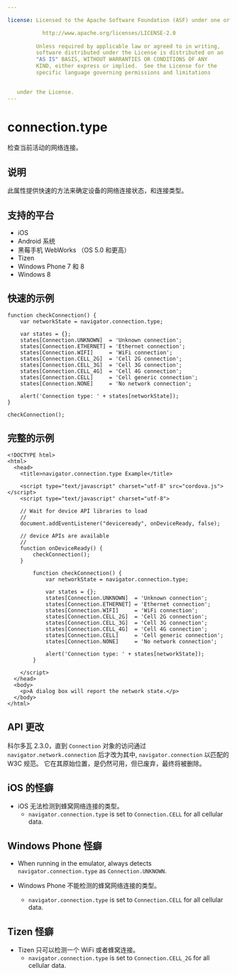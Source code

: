 ```yaml
---

license: Licensed to the Apache Software Foundation (ASF) under one or more contributor license agreements. See the NOTICE file distributed with this work for additional information regarding copyright ownership. The ASF licenses this file to you under the Apache License, Version 2.0 (the "License"); you may not use this file except in compliance with the License. You may obtain a copy of the License at

           http://www.apache.org/licenses/LICENSE-2.0
    
         Unless required by applicable law or agreed to in writing,
         software distributed under the License is distributed on an
         "AS IS" BASIS, WITHOUT WARRANTIES OR CONDITIONS OF ANY
         KIND, either express or implied.  See the License for the
         specific language governing permissions and limitations
    

   under the License.
---
```


# connection.type

检查当前活动的网络连接。

## 说明

此属性提供快速的方法来确定设备的网络连接状态，和连接类型。

## 支持的平台

*   iOS
*   Android 系统
*   黑莓手机 WebWorks （OS 5.0 和更高）
*   Tizen
*   Windows Phone 7 和 8
*   Windows 8

## 快速的示例

    function checkConnection() {
        var networkState = navigator.connection.type;
    
        var states = {};
        states[Connection.UNKNOWN]  = 'Unknown connection';
        states[Connection.ETHERNET] = 'Ethernet connection';
        states[Connection.WIFI]     = 'WiFi connection';
        states[Connection.CELL_2G]  = 'Cell 2G connection';
        states[Connection.CELL_3G]  = 'Cell 3G connection';
        states[Connection.CELL_4G]  = 'Cell 4G connection';
        states[Connection.CELL]     = 'Cell generic connection';
        states[Connection.NONE]     = 'No network connection';
    
        alert('Connection type: ' + states[networkState]);
    }
    
    checkConnection();
    

## 完整的示例

    <!DOCTYPE html>
    <html>
      <head>
        <title>navigator.connection.type Example</title>
    
        <script type="text/javascript" charset="utf-8" src="cordova.js"></script>
        <script type="text/javascript" charset="utf-8">
    
        // Wait for device API libraries to load
        //
        document.addEventListener("deviceready", onDeviceReady, false);
    
        // device APIs are available
        //
        function onDeviceReady() {
            checkConnection();
        }
    
            function checkConnection() {
                var networkState = navigator.connection.type;
    
                var states = {};
                states[Connection.UNKNOWN]  = 'Unknown connection';
                states[Connection.ETHERNET] = 'Ethernet connection';
                states[Connection.WIFI]     = 'WiFi connection';
                states[Connection.CELL_2G]  = 'Cell 2G connection';
                states[Connection.CELL_3G]  = 'Cell 3G connection';
                states[Connection.CELL_4G]  = 'Cell 4G connection';
                states[Connection.CELL]     = 'Cell generic connection';
                states[Connection.NONE]     = 'No network connection';
    
                alert('Connection type: ' + states[networkState]);
            }
    
        </script>
      </head>
      <body>
        <p>A dialog box will report the network state.</p>
      </body>
    </html>
    

## API 更改

科尔多瓦 2.3.0，直到 `Connection` 对象的访问通过 `navigator.network.connection` 后才改为其中, `navigator.connection` 以匹配的 W3C 规范。 它在其原始位置，是仍然可用，但已废弃，最终将被删除。

## iOS 的怪癖

*   iOS 无法检测到蜂窝网络连接的类型。 
    *   `navigator.connection.type` is set to `Connection.CELL` for all cellular data.

## Windows Phone 怪癖

*   When running in the emulator, always detects `navigator.connection.type` as `Connection.UNKNOWN`.

*   Windows Phone 不能检测的蜂窝网络连接的类型。
    
    *   `navigator.connection.type` is set to `Connection.CELL` for all cellular data.

## Tizen 怪癖

*   Tizen 只可以检测一个 WiFi 或者蜂窝连接。 
    *   `navigator.connection.type` is set to `Connection.CELL_2G` for all cellular data.
